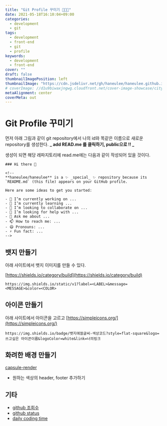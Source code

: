 ```yaml
---
title: "Git Profile 꾸미기 👩🏻‍💻"
date: 2021-05-18T16:10:04+09:00
categories:
  - development
  - git
tags:
  - development
  - front-end
  - git
  - profile
keywords:
  - development
  - front-end
cover: ""
draft: false
thumbnailImagePosition: left
thumbnailImage: "https://cdn.jsdelivr.net/gh/haneulee/haneulee.github.io/img/post/git/img-1.png"
# coverImage: //d1u9biwaxjngwg.cloudfront.net/cover-image-showcase/city.jpg
metaAlignment: center
coverMeta: out
---
```


<!--toc-->

# Git Profile 꾸미기

먼저 아래 그림과 같이 git repository에서 나의 id와 똑같은 이름으로 새로운 repository를 생성한다.
**_ add READ.me 를 클릭하기, public으로 !! _**
![]()

생성이 되면 해당 레파지토리에 read.me에는 다음과 같이 작성되어 있을 것이다.

<!--adsense-->

```
### Hi there 👋

<!--
**haneulee/haneulee** is a ✨ _special_ ✨ repository because its `README.md` (this file) appears on your GitHub profile.

Here are some ideas to get you started:

- 🔭 I’m currently working on ...
- 🌱 I’m currently learning ...
- 👯 I’m looking to collaborate on ...
- 🤔 I’m looking for help with ...
- 💬 Ask me about ...
- 📫 How to reach me: ...
- 😄 Pronouns: ...
- ⚡ Fun fact: ...
-->

```

## 뱃지 만들기

아래 사이트에서 뱃지 이미지를 만들 수 있다.

[https://shields.io/category/build](https://shields.io/category/build)

```
https://img.shields.io/static/v1?label=<LABEL>&message=<MESSAGE>&color=<COLOR>
```

## 아이콘 만들기

아래 사이트에서 아이콘을 고르고
[https://simpleicons.org/](https://simpleicons.org/)

```
https://img.shields.io/badge/뱃지에쓸글씨-색상코드?style=flat-square&logo=쓰고싶은 아이콘이름&logoColor=white&link=너의링크
```

## 화려한 배경 만들기

[capsule-render](https://github.com/kyechan99/capsule-render)

- 원하는 색상의 header, footer 추가하기

## 기타

- [github 조회수](https://hits.seeyoufarm.com/)
- [github status](https://github.com/anuraghazra/github-readme-stats)
- [daily coding time](https://github.com/techinpark/productive-box)
